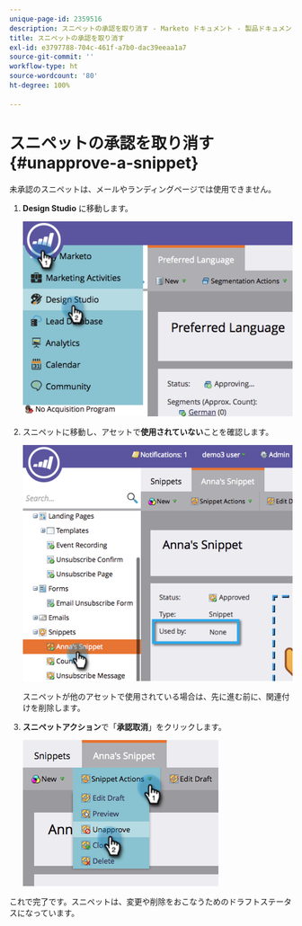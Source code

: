 ```yaml
---
unique-page-id: 2359516
description: スニペットの承認を取り消す - Marketo ドキュメント - 製品ドキュメント
title: スニペットの承認を取り消す
exl-id: e3797788-704c-461f-a7b0-dac39eeaa1a7
source-git-commit: ''
workflow-type: ht
source-wordcount: '80'
ht-degree: 100%

---
```


# スニペットの承認を取り消す {#unapprove-a-snippet}

未承認のスニペットは、メールやランディングページでは使用できません。

1. **Design Studio** に移動します。

   ![](assets/image2014-9-16-10-3a41-3a18.png)

1. スニペットに移動し、アセットで&#x200B;**使用されていない**&#x200B;ことを確認します。

   ![](assets/image2014-9-16-10-3a41-3a27.png)

   スニペットが他のアセットで使用されている場合は、先に進む前に、関連付けを削除します。

1. **スニペットアクション**&#x200B;で「**承認取消**」をクリックします。

   ![](assets/image2014-9-16-10-3a41-3a54.png)

これで完了です。スニペットは、変更や削除をおこなうためのドラフトステータスになっています。
